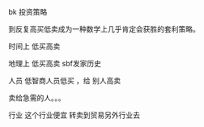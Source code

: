 bk 投资策略


到反复高买低卖成为一种数学上几乎肯定会获胜的套利策略。

时间上 低买高卖

地理上 低买高卖  sbf发家历史

人员  低智商人员低买  ，给 别人高卖

卖给急需的人。。。



行业  这个行业便宜  转卖到贸易另外行业去
